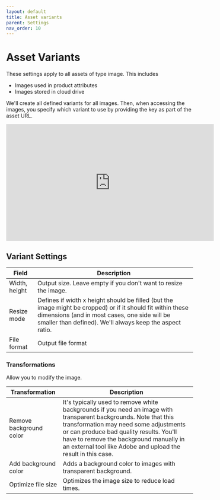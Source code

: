 ```yaml
---
layout: default
title: Asset variants
parent: Settings
nav_order: 10
---
```


# Asset Variants

These settings apply to all assets of type image. This includes

* Images used in product attributes
* Images stored in cloud drive

We'll create all defined variants for all images. Then, when accessing the images, you specify which variant to use by providing the key as part of the asset URL.

<iframe width="560" height="315" src="https://www.youtube.com/embed/mWZbFU9ICIU" title="YouTube video player" frameborder="0" allow="accelerometer; autoplay; clipboard-write; encrypted-media; gyroscope; picture-in-picture" allowfullscreen></iframe>

## Variant Settings

|Field|Description |
|--|-- |
|Width, height|Output size. Leave empty if you don't want to resize the image.
|Resize mode| Defines if width x height should be filled (but the image might be cropped) or if it should fit within these dimensions (and in most cases, one side will be smaller than defined). We'll always keep the aspect ratio.
|File format|Output file format

### Transformations
Allow you to modify the image.

|Transformation|Description |
|--|-- |
|Remove background color| It's typically used to remove white backgrounds if you need an image with transparent backgrounds. Note that this transformation may need some adjustments or can produce bad quality results. You'll have to remove the background manually in an external tool like Adobe and upload the result in this case.
|Add background color| Adds a background color to images with transparent background.
|Optimize file size| Optimizes the image size to reduce load times.